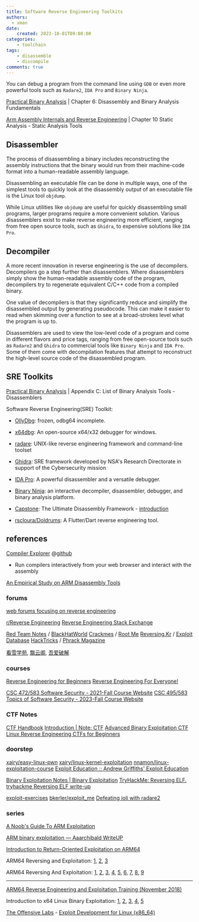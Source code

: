 ```yaml
---
title: Software Reverse Engineering Toolkits
authors:
  - xman
date:
    created: 2023-10-01T09:00:00
categories:
    - toolchain
tags:
    - disassemble
    - discompile
comments: true
---
```


You can debug a program from the command line using `GDB` or even more powerful tools such as `Radare2`, `IDA Pro` and `Binary Ninja`.

<!-- more -->

[Practical Binary Analysis](https://www.amazon.com/Practical-Binary-Analysis-Instrumentation-Disassembly/dp/1593279124) | Chapter 6: Disassembly and Binary Analysis Fundamentals

[Arm Assembly Internals and Reverse Engineering](https://www.amazon.com/Blue-Fox-Assembly-Internals-Analysis/dp/1119745306) | Chapter 10 Static Analysis - Static Analysis Tools

## Disassembler

The process of disassembling a binary includes reconstructing the assembly instructions that the binary would run from their machine-code format into a human-readable assembly language.

Disassembling an executable file can be done in multiple ways, one of the simplest tools to quickly look at the disassembly output of an executable file is the Linux tool `objdump`.

While Linux utilities like `objdump` are useful for quickly disassembling small programs, larger programs require a more convenient solution. Various disassemblers exist to make reverse engineering more efficient, ranging from free open source tools, such as `Ghidra`, to expensive solutions like `IDA Pro`.

## Decompiler

A more recent innovation in reverse engineering is the use of decompilers. Decompilers go a step further than disassemblers. Where disassemblers simply show the human-readable assembly code of the program, decompilers try to regenerate equivalent C/C++ code from a compiled binary.

One value of decompilers is that they significantly reduce and simplify the disassembled output by generating pseudocode. This can make it easier to read when skimming over a function to see at a broad-strokes level what the program is up to.

Disassemblers are used to view the low-level code of a program and come in different flavors and price tags, ranging from free open-source tools such as `Radare2` and `Ghidra` to commercial tools like `Binary Ninja` and `IDA Pro`. Some of them come with decompilation features that attempt to reconstruct the high-level source code of the disassembled program.

## SRE Toolkits

[Practical Binary Analysis](https://www.amazon.com/Practical-Binary-Analysis-Instrumentation-Disassembly/dp/1593279124) | Appendix C: List of Binary Analysis Tools - Disassemblers

Software Reverse Engineering(SRE) Toolkit:

- [OllyDbg](https://www.ollydbg.de/): frozen, odbg64 incomplete.
- [x64dbg](https://x64dbg.com/): An open-source x64/x32 debugger for windows.

- [radare](https://www.radare.org/n/): UNIX-like reverse engineering framework and command-line toolset
- [Ghidra](https://ghidra-sre.org/): SRE framework developed by NSA's Research Directorate in support of the Cybersecurity mission

- [IDA Pro](https://hex-rays.com/ida-pro/): A powerful disassembler and a versatile debugger.
- [Binary Ninja](https://binary.ninja/): an interactive decompiler, disassembler, debugger, and binary analysis platform.

- [Capstone](https://www.capstone-engine.org/): The Ultimate Disassembly Framework - [introduction](https://www.blackhat.com/docs/us-14/materials/us-14-NguyenAnh-Capstone-Next-Generation-Disassembly-Framework.pdf)
- [rscloura/Doldrums](https://github.com/rscloura/Doldrums): A Flutter/Dart reverse engineering tool.

## references

[Compiler Explorer](https://gcc.godbolt.org/) @[github](https://github.com/compiler-explorer/compiler-explorer)

- Run compilers interactively from your web browser and interact with the assembly

[An Empirical Study on ARM Disassembly Tools](https://www4.comp.polyu.edu.hk/~csxluo/ARM.pdf)

### forums

[web forums focusing on reverse engineering](https://www.quora.com/What-are-some-popular-web-forums-focusing-on-reverse-engineering)

[r/Reverse Engineering](https://www.reddit.com/r/ReverseEngineering/)
[Reverse Engineering Stack Exchange](https://reverseengineering.stackexchange.com/)

[Red Team Notes](https://www.ired.team/) / [BlackHatWorld](https://www.blackhatworld.com/tags/reverse-engineering/)
[Crackmes](https://crackmes.one/) / [Root Me](https://www.root-me.org/?lang=en)
[Reversing.Kr](http://reversing.kr/) / [Exploit Database](https://www.exploit-db.com/)
[HackTricks](https://book.hacktricks.xyz/) / [Phrack Magazine](http://phrack.org/issues/1/1.html)

[看雪学苑](https://www.kanxue.com/), [飘云阁](https://www.chinapyg.com/), [吾爱破解](https://www.52pojie.cn/)

### courses

[Reverse Engineering for Beginners](https://beginners.re/)
[Reverse Engineering For Everyone!](https://0xinfection.github.io/reversing/)

[CSC 472/583 Software Security - 2021-Fall Course Website](https://www.cs.wcupa.edu/schen/ss2021/)
[CSC 495/583 Topics of Software Security - 2023-Fall Course Website](https://www.cs.wcupa.edu/schen/ss2023/)

### CTF Notes

[CTF Handbook](https://ctf101.org/)
[Introduction | Note: CTF](https://fareedfauzi.gitbook.io/ctf-playbook)
[Advanced Binary Exploitation CTF](https://reverseengineering.stackexchange.com/questions/26764/advanced-binary-exploitation-ctf)
[Linux Reverse Engineering CTFs for Beginners](https://osandamalith.com/2019/02/11/linux-reverse-engineering-ctfs-for-beginners/)

### doorstep

[xairy/easy-linux-pwn](https://github.com/xairy/easy-linux-pwn)
[xairy/linux-kernel-exploitation](https://github.com/xairy/linux-kernel-exploitation)
[nnamon/linux-exploitation-course](https://github.com/nnamon/linux-exploitation-course)
[Exploit Education :: Andrew Griffiths' Exploit Education](https://exploit.education/)

[Binary Exploitation Notes | Binary Exploitation](https://ir0nstone.gitbook.io/notes)
[TryHackMe: Reversing ELF. tryhackme Reversing ELF write-up](https://medium.com/@xiosec/tryhackme-reversing-elf-60ab96969e41)

[exploit-exercises](https://exploit-exercises.com/)
[bkerler/exploit_me](https://github.com/bkerler/exploit_me)
[Defeating ioli with radare2](https://dustri.org/b/defeating-ioli-with-radare2.html)

### series

[A Noob's Guide To ARM Exploitation](https://ad2001.gitbook.io/a-noobs-guide-to-arm-exploitation)

[ARM binary exploitation — Aaarchibald WriteUP](https://medium.com/@chackal/arm-binary-exploitation-aaarchibald-writeup-dd4ae9cd8370)

[Introduction to Return-Oriented Exploitation on ARM64](https://www.slideshare.net/slideshow/introduction-to-returnoriented-exploitation-on-arm64-billy-ellis/110144234)

ARM64 Reversing and Exploitation: [1](https://highaltitudehacks.com/2020/09/05/arm64-reversing-and-exploitation-part-1-arm-instruction-set-heap-overflow.html), [2](https://highaltitudehacks.com/2020/09/06/arm64-reversing-and-exploitation-part-2-use-after-free.html), [3](https://highaltitudehacks.com/2020/09/06/arm64-reversing-and-exploitation-part-3-a-simple-rop-chain.html)

ARM64 Reversing And Exploitation: [1](https://8ksec.io/arm64-reversing-and-exploitation-part-1-arm-instruction-set-simple-heap-overflow/), [2](https://8ksec.io/arm64-reversing-and-exploitation-part-2-use-after-free/), [3](https://8ksec.io/arm64-reversing-and-exploitation-part-3-a-simple-rop-chain/), [4](https://8ksec.io/arm64-reversing-and-exploitation-part-4-using-mprotect-to-bypass-nx-protection-8ksec-blogs/), [5](https://8ksec.io/arm64-reversing-and-exploitation-part-5-writing-shellcode-8ksec-blogs/), [6](https://8ksec.io/arm64-reversing-and-exploitation-part-6-exploiting-an-uninitialized-stack-variable-vulnerability/), [7](https://8ksec.io/arm64-reversing-and-exploitation-part-7-bypassing-aslr-and-nx/), [8](https://8ksec.io/arm64-reversing-and-exploitation-part-8-exploiting-an-integer-overflow-vulnerability/), [9](https://8ksec.io/arm64-reversing-and-exploitation-part-9-exploiting-an-off-by-one-overflow-vulnerability/)

---

[ARM64 Reverse Engineering and Exploitation Training (November 2018)](http://antid0te-sg.com/blog/18-11-12-arm64-reverse-engineering-exploitation-singapore.html)

Introduction to x64 Linux Binary Exploitation: [1](https://valsamaras.medium.com/introduction-to-x64-linux-binary-exploitation-part-1-14ad4a27aeef), [2](https://valsamaras.medium.com/introduction-to-x64-binary-exploitation-part-2-return-into-libc-c325017f465), [3](https://valsamaras.medium.com/introduction-to-x64-linux-binary-exploitation-part-3-rop-chains-3cdcf17e8826), [4](https://valsamaras.medium.com/introduction-to-x64-linux-binary-exploitation-part-4-stack-canaries-e9b6dd2c3127), [5](https://valsamaras.medium.com/introduction-to-x64-linux-binary-exploitation-part-5-aslr-394d0dc8e4fb)

[The Offensive Labs](https://www.theoffensivelabs.com/) - [Exploit Development for Linux (x86_64)](https://www.theoffensivelabs.com/courses/1189391/lectures/25930693)
